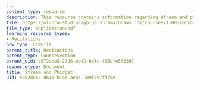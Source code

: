 ```yaml
---
content_type: resource
description: This resource contains information regarding stream and phidget.
file: https://ol-ocw-studio-app-qa.s3.amazonaws.com/courses/1-00-introduction-to-computers-and-engineering-problem-solving-spring-2012/50828062d611b146aea4109f797ffc0e_MIT1_00S12_REC_9.pdf
file_type: application/pdf
learning_resource_types:
- Recitations
ocw_type: OCWFile
parent_title: Recitations
parent_type: CourseSection
parent_uid: b572abe5-27d6-eb43-bbfc-f09bfe5f3397
resourcetype: Document
title: Stream and Phidget
uid: 50828062-d611-b146-aea4-109f797ffc0e
---
```

